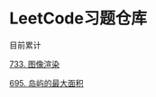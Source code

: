 <!--
 * @Author       : foregic
 * @Date         : 2021-07-30 11:51:21
 * @LastEditors  : foregic
 * @LastEditTime : 2021-08-04 03:07:34
 * @FilePath     : \leetcode\README.md
 * @Description  : 个人LeetCode习题仓库
-->
# LeetCode习题仓库

目前累计

[733. 图像渲染](https://github.com/foregic/leetcode-practice/blob/master/BFS-DFS.cpp)

[695. 岛屿的最大面积](https://github.com/foregic/leetcode-practice/blob/master/BFS-DFS.cpp)
